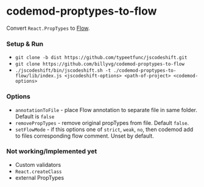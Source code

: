 # codemod-proptypes-to-flow
Convert `React.PropTypes` to [Flow](http://flowtype.org/).

### Setup & Run
  * `git clone -b dist https://github.com/typeetfunc/jscodeshift.git`
  * `git clone https://github.com/billyvg/codemod-proptypes-to-flow` 
  * `./jscodeshift/bin/jscodeshift.sh -t ./codemod-proptypes-to-flow/lib/index.js <jscodeshift-options> <path-of-project> <codemod-options>`

### Options
  * `annotationToFile` - place Flow annotation to separate file in same folder. Default is `false`
  * `removePropTypes` - remove original propTypes from file. Default `false`.
  * `setFlowMode` - if this options one of `strict`, `weak`, `no`, then codemod add to files corresponding flow comment. Unset by default.


### Not working/Implemented yet
  * Custom validators
  * `React.createClass`
  * external PropTypes
